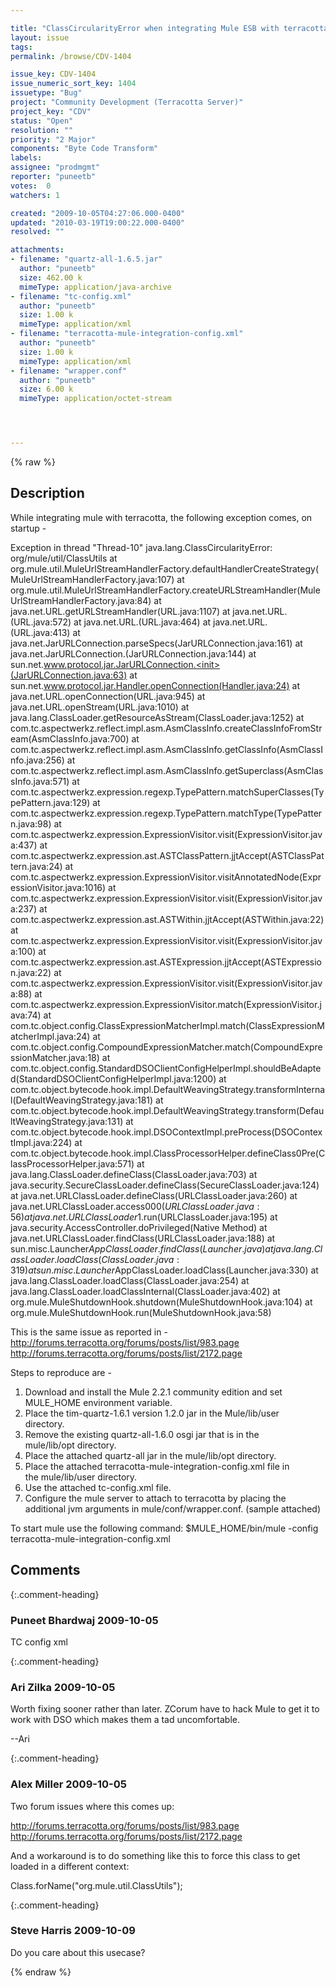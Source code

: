 ```yaml
---

title: "ClassCircularityError when integrating Mule ESB with terracotta"
layout: issue
tags: 
permalink: /browse/CDV-1404

issue_key: CDV-1404
issue_numeric_sort_key: 1404
issuetype: "Bug"
project: "Community Development (Terracotta Server)"
project_key: "CDV"
status: "Open"
resolution: ""
priority: "2 Major"
components: "Byte Code Transform"
labels: 
assignee: "prodmgmt"
reporter: "puneetb"
votes:  0
watchers: 1

created: "2009-10-05T04:27:06.000-0400"
updated: "2010-03-19T19:00:22.000-0400"
resolved: ""

attachments:
- filename: "quartz-all-1.6.5.jar"
  author: "puneetb"
  size: 462.00 k
  mimeType: application/java-archive
- filename: "tc-config.xml"
  author: "puneetb"
  size: 1.00 k
  mimeType: application/xml
- filename: "terracotta-mule-integration-config.xml"
  author: "puneetb"
  size: 1.00 k
  mimeType: application/xml
- filename: "wrapper.conf"
  author: "puneetb"
  size: 6.00 k
  mimeType: application/octet-stream




---
```


{% raw %}

## Description

<div markdown="1" class="description">

While integrating mule with terracotta, the following exception comes, on startup -

Exception in thread "Thread-10" java.lang.ClassCircularityError: org/mule/util/ClassUtils
	at org.mule.util.MuleUrlStreamHandlerFactory.defaultHandlerCreateStrategy(MuleUrlStreamHandlerFactory.java:107)
	at org.mule.util.MuleUrlStreamHandlerFactory.createURLStreamHandler(MuleUrlStreamHandlerFactory.java:84)
	at java.net.URL.getURLStreamHandler(URL.java:1107)
	at java.net.URL.<init>(URL.java:572)
	at java.net.URL.<init>(URL.java:464)
	at java.net.URL.<init>(URL.java:413)
	at java.net.JarURLConnection.parseSpecs(JarURLConnection.java:161)
	at java.net.JarURLConnection.<init>(JarURLConnection.java:144)
	at sun.net.www.protocol.jar.JarURLConnection.<init>(JarURLConnection.java:63)
	at sun.net.www.protocol.jar.Handler.openConnection(Handler.java:24)
	at java.net.URL.openConnection(URL.java:945)
	at java.net.URL.openStream(URL.java:1010)
	at java.lang.ClassLoader.getResourceAsStream(ClassLoader.java:1252)
	at com.tc.aspectwerkz.reflect.impl.asm.AsmClassInfo.createClassInfoFromStream(AsmClassInfo.java:700)
	at com.tc.aspectwerkz.reflect.impl.asm.AsmClassInfo.getClassInfo(AsmClassInfo.java:256)
	at com.tc.aspectwerkz.reflect.impl.asm.AsmClassInfo.getSuperclass(AsmClassInfo.java:571)
	at com.tc.aspectwerkz.expression.regexp.TypePattern.matchSuperClasses(TypePattern.java:129)
	at com.tc.aspectwerkz.expression.regexp.TypePattern.matchType(TypePattern.java:98)
	at com.tc.aspectwerkz.expression.ExpressionVisitor.visit(ExpressionVisitor.java:437)
	at com.tc.aspectwerkz.expression.ast.ASTClassPattern.jjtAccept(ASTClassPattern.java:24)
	at com.tc.aspectwerkz.expression.ExpressionVisitor.visitAnnotatedNode(ExpressionVisitor.java:1016)
	at com.tc.aspectwerkz.expression.ExpressionVisitor.visit(ExpressionVisitor.java:237)
	at com.tc.aspectwerkz.expression.ast.ASTWithin.jjtAccept(ASTWithin.java:22)
	at com.tc.aspectwerkz.expression.ExpressionVisitor.visit(ExpressionVisitor.java:100)
	at com.tc.aspectwerkz.expression.ast.ASTExpression.jjtAccept(ASTExpression.java:22)
	at com.tc.aspectwerkz.expression.ExpressionVisitor.visit(ExpressionVisitor.java:88)
	at com.tc.aspectwerkz.expression.ExpressionVisitor.match(ExpressionVisitor.java:74)
	at com.tc.object.config.ClassExpressionMatcherImpl.match(ClassExpressionMatcherImpl.java:24)
	at com.tc.object.config.CompoundExpressionMatcher.match(CompoundExpressionMatcher.java:18)
	at com.tc.object.config.StandardDSOClientConfigHelperImpl.shouldBeAdapted(StandardDSOClientConfigHelperImpl.java:1200)
	at com.tc.object.bytecode.hook.impl.DefaultWeavingStrategy.transformInternal(DefaultWeavingStrategy.java:181)
	at com.tc.object.bytecode.hook.impl.DefaultWeavingStrategy.transform(DefaultWeavingStrategy.java:131)
	at com.tc.object.bytecode.hook.impl.DSOContextImpl.preProcess(DSOContextImpl.java:224)
	at com.tc.object.bytecode.hook.impl.ClassProcessorHelper.defineClass0Pre(ClassProcessorHelper.java:571)
	at java.lang.ClassLoader.defineClass(ClassLoader.java:703)
	at java.security.SecureClassLoader.defineClass(SecureClassLoader.java:124)
	at java.net.URLClassLoader.defineClass(URLClassLoader.java:260)
	at java.net.URLClassLoader.access$000(URLClassLoader.java:56)
	at java.net.URLClassLoader$1.run(URLClassLoader.java:195)
	at java.security.AccessController.doPrivileged(Native Method)
	at java.net.URLClassLoader.findClass(URLClassLoader.java:188)
	at sun.misc.Launcher$AppClassLoader.findClass(Launcher.java)
	at java.lang.ClassLoader.loadClass(ClassLoader.java:319)
	at sun.misc.Launcher$AppClassLoader.loadClass(Launcher.java:330)
	at java.lang.ClassLoader.loadClass(ClassLoader.java:254)
	at java.lang.ClassLoader.loadClassInternal(ClassLoader.java:402)
	at org.mule.MuleShutdownHook.shutdown(MuleShutdownHook.java:104)
	at org.mule.MuleShutdownHook.run(MuleShutdownHook.java:58)

This is the same issue as reported in - 
http://forums.terracotta.org/forums/posts/list/983.page
http://forums.terracotta.org/forums/posts/list/2172.page

Steps to reproduce are - 
1.  Download and install the Mule 2.2.1 community edition and set  
MULE\_HOME environment variable.
2.  Place the tim-quartz-1.6.1 version 1.2.0 jar in the Mule/lib/user  
directory.
3.  Remove the existing quartz-all-1.6.0 osgi jar that is in the  
mule/lib/opt directory.
4.  Place the attached quartz-all jar in the mule/lib/opt directory.
5.  Place the attached terracotta-mule-integration-config.xml file in  
the mule/lib/user directory.
6.  Use the attached tc-config.xml file.
7.  Configure the mule server to attach to terracotta by placing the  
additional jvm arguments in mule/conf/wrapper.conf. (sample attached)

To start mule use the following command:
$MULE\_HOME/bin/mule -config terracotta-mule-integration-config.xml



</div>

## Comments


{:.comment-heading}
### **Puneet Bhardwaj** <span class="date">2009-10-05</span>

<div markdown="1" class="comment">

TC config xml

</div>


{:.comment-heading}
### **Ari Zilka** <span class="date">2009-10-05</span>

<div markdown="1" class="comment">

Worth fixing sooner rather than later.  ZCorum have to hack Mule to get it to work with DSO which makes them a tad uncomfortable.

--Ari

</div>


{:.comment-heading}
### **Alex Miller** <span class="date">2009-10-05</span>

<div markdown="1" class="comment">

Two forum issues where this comes up:

http://forums.terracotta.org/forums/posts/list/983.page
http://forums.terracotta.org/forums/posts/list/2172.page

And a workaround is to do something like this to force this class to get loaded in a different context:

Class.forName("org.mule.util.ClassUtils");

</div>


{:.comment-heading}
### **Steve Harris** <span class="date">2009-10-09</span>

<div markdown="1" class="comment">

Do you care about this usecase?

</div>



{% endraw %}
